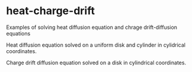 # heat-charge-drift
Examples of solving heat diffusion equation and chrage drift-diffusion equations

Heat diffusion equation solved on a uniform disk and cylinder in cylidrical coordinates.

Charge drift diffusion equation solved on a disk in cylindrical coordinates. 

